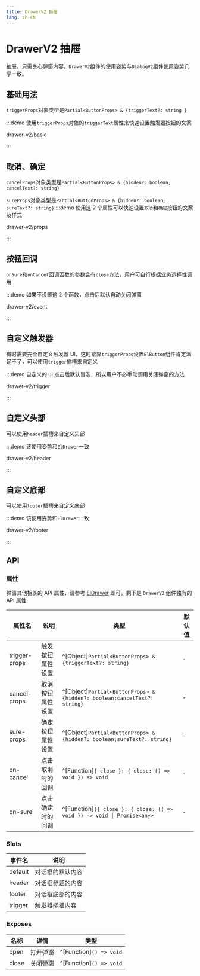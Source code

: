 ```yaml
---
title: DrawerV2 抽屉
lang: zh-CN
---
```


# DrawerV2 抽屉

抽屉，只需关心弹窗内容。`DrawerV2`组件的使用姿势与`DialogV2`组件使用姿势几乎一致。

## 基础用法

`triggerProps`对象类型是`Partial<ButtonProps> & {triggerText?: string }`

:::demo 使用`triggerProps`对象的`triggerText`属性来快速设置触发器按钮的文案

drawer-v2/basic

:::

## 取消、确定

`cancelProps`对象类型是`Partial<ButtonProps> & {hidden?: boolean; cancelText?: string}`

`sureProps`对象类型是`Partial<ButtonProps> & {hidden?: boolean; sureText?: string}`
:::demo 使用这 2 个属性可以快速设置`取消`和`确定`按钮的文案及样式

drawer-v2/props

:::

## 按钮回调

`onSure`和`onCancel`回调函数的参数含有`close`方法，用户可自行根据业务选择性调用

:::demo 如果不设置这 2 个函数，点击后默认自动关闭弹窗

drawer-v2/event

:::

## 自定义触发器

有时需要完全自定义触发器 UI，这时紧靠`triggerProps`设置`ElButton`组件肯定满足不了，可以使用`trigger`插槽来自定义

:::demo 自定义的 ui 点击后默认冒泡，所以用户不必手动调用关闭弹窗的方法

drawer-v2/trigger

:::

## 自定义头部

可以使用`header`插槽来自定义头部

:::demo 该使用姿势和`ElDrawer`一致

drawer-v2/header

:::

## 自定义底部

可以使用`footer`插槽来自定义底部

:::demo 该使用姿势和`ElDrawer`一致

drawer-v2/footer

:::

## API

### 属性

弹窗其他相关的 API 属性，请参考 [ElDrawer](https://element-plus.org/zh-CN/component/drawer.html) 即可，剩下是 `DrawerV2` 组件独有的 API 属性

| 属性名        | 说明             | 类型                                                                     | 默认值 |
| ------------- | ---------------- | ------------------------------------------------------------------------ | ------ |
| trigger-props | 触发按钮属性设置 | ^[Object]`Partial<ButtonProps> & {triggerText?: string}`                 | -      |
| cancel-props  | 取消按钮属性设置 | ^[Object]`Partial<ButtonProps> & {hidden?: boolean;cancelText?: string}` | -      |
| sure-props    | 确定按钮属性设置 | ^[Object]`Partial<ButtonProps> & {hidden?: boolean;sureText?: string}`   | -      |
| on-cancel     | 点击取消时的回调 | ^[Function]`{ close }: { close: () => void }) => void`                   | -      |
| on-sure       | 点击确定时的回调 | ^[Function]`({ close }: { close: () => void }) => void \| Promise<any>`  | -      |

### Slots

| 事件名  | 说明             |
| ------- | ---------------- |
| default | 对话框的默认内容 |
| header  | 对话框标题的内容 |
| footer  | 对话框底部的内容 |
| trigger | 触发器插槽内容   |

### Exposes

| 名称  | 详情     | 类型                    |
| ----- | -------- | ----------------------- |
| open  | 打开弹窗 | ^[Function]`() => void` |
| close | 关闭弹窗 | ^[Function]`() => void` |
